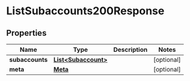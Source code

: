 

# ListSubaccounts200Response


## Properties

| Name | Type | Description | Notes |
|------------ | ------------- | ------------- | -------------|
|**subaccounts** | [**List&lt;Subaccount&gt;**](Subaccount.md) |  |  [optional] |
|**meta** | [**Meta**](Meta.md) |  |  [optional] |



